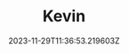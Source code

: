 ---
title: "Kevin"
category: "IndieWeb & Personal Blogs"
site_url: https://itskev.in/
feed_url: https://itskev.in/feed.xml
date: 2023-11-29T11:36:53.219603Z
domain: itskev.in

---